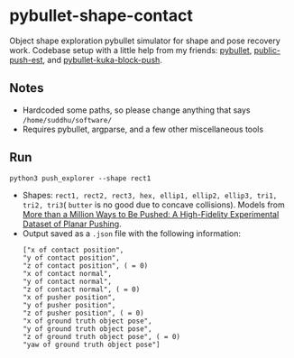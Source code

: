 # pybullet-shape-contact

Object shape exploration pybullet simulator for shape and pose recovery work. Codebase setup with a little help from my friends: [pybullet](https://github.com/bulletphysics/bullet3/tree/master/examples/pybullet), [public-push-est](https://github.com/mcubelab/push-est-public), and [pybullet-kuka-block-push](https://github.com/Nima-Fazeli/pybullet-kuka-block-push).

## Notes
- Hardcoded some paths, so please change anything that says `/home/suddhu/software/`
- Requires pybullet, argparse, and a few other miscellaneous tools

## Run

```
python3 push_explorer --shape rect1
```
- Shapes: ` rect1, rect2, rect3, hex, ellip1, ellip2, ellip3, tri1, tri2, tri3 `( `butter` is no good due to concave collisions). Models from [More than a Million Ways to Be Pushed: A High-Fidelity Experimental Dataset of Planar Pushing](https://arxiv.org/abs/1604.04038).
- Output saved as a `.json` file with the following information: 
  ```
  ["x of contact position", 
  "y of contact position", 
  "z of contact position", ( = 0)
  "x of contact normal", 
  "y of contact normal", 
  "z of contact normal", ( = 0)
  "x of pusher position", 
  "y of pusher position", 
  "z of pusher position", ( = 0)
  "x of ground truth object pose", 
  "y of ground truth object pose", 
  "z of ground truth object pose", ( = 0)
  "yaw of ground truth object pose"]
  ```

